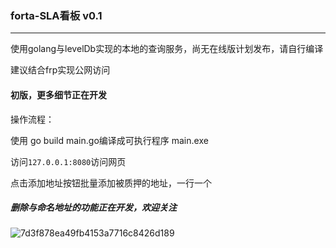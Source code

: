 ### forta-SLA看板 v0.1

--------
使用golang与levelDb实现的本地的查询服务，尚无在线版计划发布，请自行编译

建议结合frp实现公网访问

#### 初版，更多细节正在开发

操作流程：

使用 go build main.go编译成可执行程序 main.exe

访问```127.0.0.1:8080```访问网页

点击添加地址按钮批量添加被质押的地址，一行一个

##### 删除与命名地址的功能正在开发，欢迎关注

![7d3f878ea49fb4153a7716c8426d189](https://user-images.githubusercontent.com/95566315/188309527-3d502fc8-0c1c-4911-98fd-f544d573ac3b.jpg)

